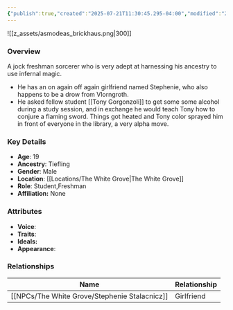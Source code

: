 ```yaml
---
{"publish":true,"created":"2025-07-21T11:30:45.295-04:00","modified":"2025-07-25T11:38:28.182-04:00","published":"2025-07-25T11:38:28.182-04:00","cssclasses":"","Age":"19","Ancestry":"Tiefling","Gender":"Male","Location":["[[The White Grove]]"],"Role":["Student","Freshman"],"Affiliation":["None"],"Appearances":["[[The White Grove]]"]}
---
```



![[z_assets/asmodeas_brickhaus.png|300]]

### Overview
A jock freshman sorcerer who is very adept at harnessing his ancestry to use infernal magic.

- He has an on again off again girlfriend named Stephenie, who also happens to be a drow from Vlorngroth.
- He asked fellow student [[Tony Gorgonzoli]] to get some some alcohol during a study session, and in exchange he would teach Tony how to conjure a flaming sword. Things got heated and Tony color sprayed him in front of everyone in the library, a very alpha move.

### Key Details
- **Age**: 19
- **Ancestry**: Tiefling
- **Gender**: Male
- **Location**: [[Locations/The White Grove\|The White Grove]]
- **Role**: Student,Freshman
- **Affiliation:** None

### Attributes
- **Voice**: 
- **Traits**: 
- **Ideals:** 
- **Appearance**:

### Relationships

| Name                     | Relationship |
| ------------------------ | ------------ |
| [[NPCs/The White Grove/Stephenie Stalacnicz]] | Girlfriend   |

